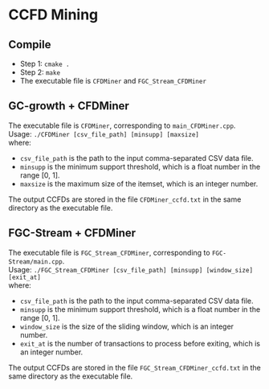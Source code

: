 # CCFD Mining

## Compile
- Step 1: `cmake .`  
- Step 2: `make`
- The executable file is `CFDMiner` and `FGC_Stream_CFDMiner`

## GC-growth + CFDMiner
The executable file is `CFDMiner`, corresponding to `main_CFDMiner.cpp`.  
Usage: `./CFDMiner [csv_file_path] [minsupp] [maxsize]`  
where:
- `csv_file_path` is the path to the input comma-separated CSV data file.
- `minsupp` is the minimum support threshold, which is a float number in the range [0, 1].
- `maxsize` is the maximum size of the itemset, which is an integer number.  

The output CCFDs are stored in the file `CFDMiner_ccfd.txt` in the same directory as the executable file.

## FGC-Stream + CFDMiner
The executable file is `FGC_Stream_CFDMiner`, corresponding to `FGC-Stream/main.cpp`.  
Usage: `./FGC_Stream_CFDMiner [csv_file_path] [minsupp] [window_size] [exit_at]`  
where:
- `csv_file_path` is the path to the input comma-separated CSV data file.
- `minsupp` is the minimum support threshold, which is a float number in the range [0, 1].
- `window_size` is the size of the sliding window, which is an integer number.
- `exit_at` is the number of transactions to process before exiting, which is an integer number.

The output CCFDs are stored in the file `FGC_Stream_CFDMiner_ccfd.txt` in the same directory as the executable file.